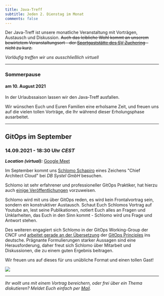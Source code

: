 ```yaml
---
title: Java-Treff
subtitle: Jeden 2. Dienstag im Monat
comments: false
---
```


Der Java-Treff ist unsere monatliche Veranstaltung mit Vorträgen, Austausch und Diskussion.
~~Auch das leibliche Wohl kommt an unserem bewirtetem Veranstaltungsort - der [Sportgaststätte des SV Zuchering](https://goo.gl/maps/WdFPbCwjdqWQr5eUA) - nicht zu kurz.~~

_Vorläufig treffen wir uns ausschließlich virtuell_

---

### Sommerpause
#### am 10. August 2021

In der Urlaubssaison lassen wir den Java-Treff ausfallen.

Wir wünschen Euch und Euren Familien eine erholsame Zeit, und freuen uns auf die vielen tollen Vorträge, die Ihr während dieser Erholungsphase ausarbeitet.

---

## GitOps im September
### 14.09.2021 - 18:30 Uhr *CEST*

***Location (virtual):*** [Google Meet](https://meet.google.com/get-jzpw-qxm)

Im September kommt uns [Schlomo Schapiro](https://schlomo.schapiro.org/) eines Zeichens "Chief Architect Cloud" bei _DB Systel GmbH_ besuchen.

Schlomo ist sehr erfahrener und professioneller GitOps Praktiker, hat hierzu auch [einige Veröffentlichungen](https://schlomo.schapiro.org/p/5-devops-principles.html#materials) vorzuweisen.

Schlomo wird mit uns über GitOps reden, es wird kein Frontalvortrag sein, sondern ein konstruktiver Austausch.
Schaut Euch Schlomos Vortrag auf Youtube an, lest seine Publikationen, notiert Euch alles an Fragen und Unklarheiten, das Euch in den Sinn kommt - Schlomo wird uns Frage und Antwort stehen.

Des weiteren engagiert sich Schlomo in der GitOps Working-Group der CNCF und [arbeitet gerade an der Übersetzung](https://github.com/gitops-working-group/gitops-working-group/issues/161) der [GitOps Principles](https://github.com/open-gitops/documents/blob/main/PRINCIPLES.md) ins deutsche. Prägnante Formulierungen starker Aussagen sind eine Herausforderung, daher freut sich Schlomo über Mitarbeit und Diskussionen, die zu einem guten Ergebnis beitragen. 

Wir freuen uns auf dieses für uns unübliche Format und einen tollen Gast!

![](https://avatars.githubusercontent.com/u/75850488)

---

*Ihr wollt uns mit einem Vortrag bereichern, oder frei über ein Thema diskutieren?
Meldet Euch einfach per [Mail](mailto:info@jug-in.bayern).*
